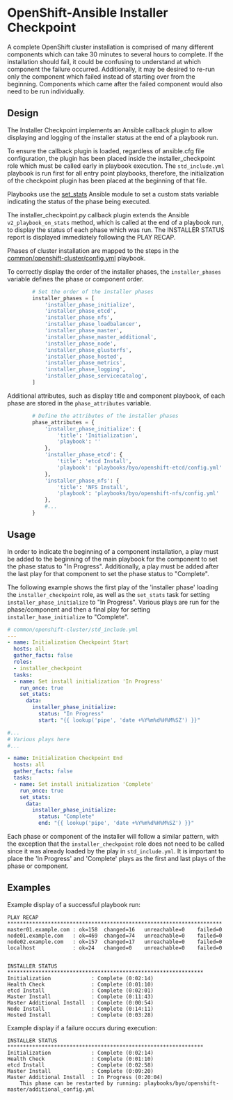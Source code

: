 OpenShift-Ansible Installer Checkpoint
======================================

A complete OpenShift cluster installation is comprised of many different
components which can take 30 minutes to several hours to complete.  If the
installation should fail, it could be confusing to understand at which component
the failure occurred.  Additionally, it may be desired to re-run only the
component which failed instead of starting over from the beginning.  Components
which came after the failed component would also need to be run individually.

Design
------

The Installer Checkpoint implements an Ansible callback plugin to allow
displaying and logging of the installer status at the end of a playbook run.

To ensure the callback plugin is loaded, regardless of ansible.cfg file
configuration, the plugin has been placed inside the installer_checkpoint role
which must be called early in playbook execution. The `std_include.yml` playbook
is run first for all entry point playbooks, therefore, the initialization of the
checkpoint plugin has been placed at the beginning of that file.

Playbooks use the [set_stats][set_stats] Ansible module to set a custom stats
variable indicating the status of the phase being executed.

The installer_checkpoint.py callback plugin extends the Ansible
`v2_playbook_on_stats` method, which is called at the end of a playbook run, to
display the status of each phase which was run.  The INSTALLER STATUS report is
displayed immediately following the PLAY RECAP.

Phases of cluster installation are mapped to the steps in the
[common/openshift-cluster/config.yml][openshift_cluster_config] playbook.

To correctly display the order of the installer phases, the `installer_phases`
variable defines the phase or component order.

```python
        # Set the order of the installer phases
        installer_phases = [
            'installer_phase_initialize',
            'installer_phase_etcd',
            'installer_phase_nfs',
            'installer_phase_loadbalancer',
            'installer_phase_master',
            'installer_phase_master_additional',
            'installer_phase_node',
            'installer_phase_glusterfs',
            'installer_phase_hosted',
            'installer_phase_metrics',
            'installer_phase_logging',
            'installer_phase_servicecatalog',
        ]
```

Additional attributes, such as display title and component playbook, of each
phase are stored in the `phase_attributes` variable.

```python
        # Define the attributes of the installer phases
        phase_attributes = {
            'installer_phase_initialize': {
                'title': 'Initialization',
                'playbook': ''
            },
            'installer_phase_etcd': {
                'title': 'etcd Install',
                'playbook': 'playbooks/byo/openshift-etcd/config.yml'
            },
            'installer_phase_nfs': {
                'title': 'NFS Install',
                'playbook': 'playbooks/byo/openshift-nfs/config.yml'
            },
            #...
        }
```

Usage
-----

In order to indicate the beginning of a component installation, a play must be
added to the beginning of the main playbook for the component to set the phase
status to "In Progress".  Additionally, a play must be added after the last play
for that component to set the phase status to "Complete".  

The following example shows the first play of the 'installer phase' loading the
`installer_checkpoint` role, as well as the `set_stats` task for setting
`installer_phase_initialize` to "In Progress".  Various plays are run for the
phase/component and then a final play for setting `installer_hase_initialize` to
"Complete".

```yaml
# common/openshift-cluster/std_include.yml
---
- name: Initialization Checkpoint Start
  hosts: all
  gather_facts: false
  roles:
  - installer_checkpoint
  tasks:
  - name: Set install initialization 'In Progress'
    run_once: true
    set_stats:
      data:
        installer_phase_initialize:
          status: "In Progress"
          start: "{{ lookup('pipe', 'date +%Y%m%d%H%M%SZ') }}"

#...
# Various plays here
#...

- name: Initialization Checkpoint End
  hosts: all
  gather_facts: false
  tasks:
  - name: Set install initialization 'Complete'
    run_once: true
    set_stats:
      data:
        installer_phase_initialize:
          status: "Complete"
          end: "{{ lookup('pipe', 'date +%Y%m%d%H%M%SZ') }}"
``` 

Each phase or component of the installer will follow a similar pattern, with the
exception that the `installer_checkpoint` role does not need to be called since
it was already loaded by the play in `std_include.yml`.  It is important to
place the 'In Progress' and 'Complete' plays as the first and last plays of the
phase or component.
 
Examples
--------

Example display of a successful playbook run:

```
PLAY RECAP *********************************************************************
master01.example.com : ok=158  changed=16   unreachable=0    failed=0
node01.example.com   : ok=469  changed=74   unreachable=0    failed=0
node02.example.com   : ok=157  changed=17   unreachable=0    failed=0
localhost            : ok=24   changed=0    unreachable=0    failed=0


INSTALLER STATUS ***************************************************************
Initialization             : Complete (0:02:14)
Health Check               : Complete (0:01:10)
etcd Install               : Complete (0:02:01)
Master Install             : Complete (0:11:43)
Master Additional Install  : Complete (0:00:54)
Node Install               : Complete (0:14:11)
Hosted Install             : Complete (0:03:28)
```

Example display if a failure occurs during execution:

```
INSTALLER STATUS ***************************************************************
Initialization             : Complete (0:02:14)
Health Check               : Complete (0:01:10)
etcd Install               : Complete (0:02:58)
Master Install             : Complete (0:09:20)
Master Additional Install  : In Progress (0:20:04)
    This phase can be restarted by running: playbooks/byo/openshift-master/additional_config.yml
```

[set_stats]: http://docs.ansible.com/ansible/latest/set_stats_module.html
[openshift_cluster_config]: https://github.com/openshift/openshift-ansible/blob/master/playbooks/common/openshift-cluster/config.yml

